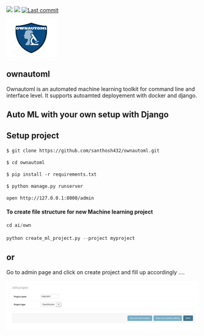 <p>
 
<a> <img src="https://img.shields.io/badge/python-3.6.13-blue.svg"> </a>
<a> <img src="https://img.shields.io/badge/django-3.2.2-blue"> </a>
<a href="https://github.com/santhosh432/ownautoml/commits/main">
    <img alt="Last commit" src="https://img.shields.io/github/last-commit/santhosh432/ownautoml">
</a>
</p>

<img src="doc/files/ownautoml-logo.png" height=100>

## ownautoml

Ownautoml is an automated machine learning toolkit for command line and interface level. It supports autoamted deployement with docker and django.

## Auto ML with your own setup with Django 

## Setup project

``` $ git clone https://github.com/santhosh432/ownautoml.git ``` 

``` $ cd ownautoml ```

``` $ pip install -r requirements.txt ```

``` $ python manage.py runserver ```

``` open http://127.0.0.1:8000/admin ```

#### To create file structure for new Machine learning project

```python
cd ai/own 

python create_ml_project.py --project myproject 

```

## or 
Go to admin page and click on create project and fill up accordingly ....

 ![alt text](https://github.com/santhosh432/ownautoml/blob/88886ad3afeeda8413b6b4736432bbc32ac1da84/doc/files/create_project-1.jpg)
